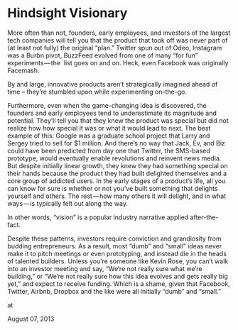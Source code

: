 # Hindsight Visionary
More often than not, founders, early employees, and investors of the largest tech companies will tell you that the product that took off was never part of (at least not fully) the original “plan.” Twitter spun out of Odeo, Instagram was a Burbn pivot, BuzzFeed evolved from one of many “for fun” experiments — the  list goes on and on. Heck, even Facebook was originally Facemash.

By and large, innovative products aren’t strategically imagined ahead of time – they’re stumbled upon while experimenting on-the-go.

Furthermore, even when the game-changing idea is discovered, the founders and early employees tend to underestimate its magnitude and potential. They’ll tell you that they knew the product was special but did not realize how how special it was or what it would lead to next. The best example of this: Google was a graduate school project that Larry and Sergey tried to sell for $1 million. And there’s no way that Jack, Ev, and Biz could have been predicted from day one that Twitter, the SMS-based prototype, would eventually enable revolutions and reinvent news media. But despite initially linear growth, they knew they had something special on their hands because the product they had built delighted themselves and a core group of addicted users. In the early stages of a product’s life, all you can know for sure is whether or not you’ve built something that delights yourself and others. The rest — how many others it will delight, and in what ways — is typically felt out along the way.

In other words, “vision” is a popular industry narrative applied after-the-fact.

Despite these patterns, investors require conviction and grandiosity from budding entrepreneurs. As a result, most “dumb” and “small” ideas never make it to pitch meetings or even prototyping, and instead die in the heads of talented builders. Unless you’re someone like Kevin Rose, you can’t walk into an investor meeting and say, “We’re not really sure what we’re building,” or “We’re not really sure how this idea evolves and gets really big yet,” and expect to receive funding. Which is a shame, given that Facebook, Twitter, Airbnb, Dropbox and the like were all initially “dumb” and “small.”







at

August 07, 2013















